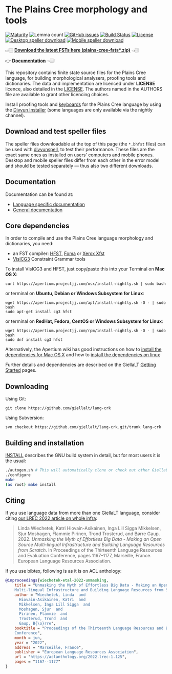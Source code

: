The Plains Cree morphology and tools
====================================

[![Maturity](https://img.shields.io/endpoint?url=https%3A%2F%2Fraw.githubusercontent.com%2Fgiellalt%2Flang-crk%2Fgh-pages%2Fmaturity.json)](https://giellalt.github.io/MaturityClassification.html)
![Lemma count](https://img.shields.io/endpoint?url=https%3A%2F%2Fraw.githubusercontent.com%2Fgiellalt%2Flang-crk%2Fgh-pages%2Flemmacount.json)
[![GitHub issues](https://img.shields.io/github/issues-raw/giellalt/lang-crk)](https://github.com/giellalt/lang-crk/issues)
[![Build Status](https://divvun-tc.giellalt.org/api/github/v1/repository/giellalt/lang-crk/main/badge.svg)](https://github.com/giellalt/lang-crk/actions)
[![License](https://img.shields.io/github/license/giellalt/lang-crk)](https://github.com/giellalt/lang-crk/blob/main/LICENSE)
[![Desktop speller download](https://img.shields.io/badge/download%40latest-desktop--bhfst-brightgreen)](https://pahkat.uit.no/main/download/speller-crk?platform=desktop&channel=nightly)
[![Mobile speller download](https://img.shields.io/badge/download%40latest-mobile--bhfst-brightgreen)](https://pahkat.uit.no/main/download/speller-crk?platform=mbile&channel=nightly)

👉🏼 **[Download the latest FSTs here (plains-cree-fsts*.zip)][fst-release]** 👈🏼

[fst-release]: https://github.com/giellalt/lang-crk/releases

👉 [**Documentation**](https://giellalt.github.io/lang-crk/) 👈🏼

This repository contains finite state source files for the Plains Cree language,
for building morphological analysers, proofing tools
and dictionaries. The data and implementation are licenced under __LICENSE__
licence, also detailed in the
[LICENSE](https://github.com/giellalt/lang-crk/blob/main/LICENSE). The
authors named in the AUTHORS file are available to grant other licencing
choices.

Install proofing tools and [keyboards](https://github.com/giellalt/keyboard-crk)
for the Plains Cree language by using the [Divvun Installer](http://divvun.no)
(some languages are only available via the nightly channel).

Download and test speller files
-------------------------------

The speller files downloadable at the top of this page (the `*.bhfst` files) can
be used with [divvunspell](https://github.com/divvun/divvunspell), to test their
performance. These files are the exact same ones as installed on users' computers
and mobile phones. Desktop and mobile speller files differ from each other in the
error model and should be tested separately — thus also two different downloads.

Documentation
-------------

Documentation can be found at:

- [Language specific documentation](https://giellalt.github.io/lang-crk/)
- [General documentation](https://giellalt.github.io/)

Core dependencies
-----------------

In order to compile and use the Plains Cree language morphology and
dictionaries, you need:

- an FST compiler: [HFST](https://github.com/hfst/hfst), [Foma](https://github.com/mhulden/foma) or [Xerox Xfst](https://web.stanford.edu/~laurik/fsmbook/home.html)
- [VislCG3](https://visl.sdu.dk/svn/visl/tools/vislcg3/trunk) Constraint Grammar tools

To install VislCG3 and HFST, just copy/paste this into your Terminal on **Mac OS X**:

```
curl https://apertium.projectjj.com/osx/install-nightly.sh | sudo bash
```

or terminal on **Ubuntu, Debian or Windows Subsystem for Linux**:

```
wget https://apertium.projectjj.com/apt/install-nightly.sh -O - | sudo bash
sudo apt-get install cg3 hfst
```

or terminal on **RedHat, Fedora, CentOS or Windows Subsystem for Linux**:

```
wget https://apertium.projectjj.com/rpm/install-nightly.sh -O - | sudo bash
sudo dnf install cg3 hfst
```

Alternatively, the Apertium wiki has good instructions on how to [install the dependencies for Mac
OS X](https://wiki.apertium.org/wiki/Apertium_on_Mac_OS_X) and how to [install
the dependencies on
linux](https://wiki.apertium.org/wiki/Installation_of_grammar_libraries)

Further details and dependencies are described on the GiellaLT [Getting Started](https://giellalt.uit.no/infra/GettingStarted.html) pages.

Downloading
-----------

Using Git:
```
git clone https://github.com/giellalt/lang-crk
```

Using Subversion:
```
svn checkout https://github.com/giellalt/lang-crk.git/trunk lang-crk
```

Building and installation
-------------------------

[INSTALL](https://github.com/giellalt/lang-crk/blob/main/INSTALL)
describes the GNU build system in detail, but for most users it is the usual:

```sh
./autogen.sh # This will automatically clone or check out other GiellaLT dependencies
./configure
make
(as root) make install
```

Citing
------

<!-- Add language specific citation stuff here and to the CITATION.cff -->

If you use language data from more than one GiellaLT language, consider citing
[our LREC 2022 article on whole
infra](https://aclanthology.org/2022.lrec-1.125/):

> Linda Wiechetek, Katri Hiovain-Asikainen, Inga Lill Sigga Mikkelsen,
  Sjur Moshagen, Flammie Pirinen, Trond Trosterud, and Børre Gaup. 2022.
  *Unmasking the Myth of Effortless Big Data - Making an Open Source
  Multi-lingual Infrastructure and Building Language Resources from Scratch*.
  In Proceedings of the Thirteenth Language Resources and Evaluation Conference,
  pages 1167–1177, Marseille, France. European Language Resources Association.

If you use bibtex, following is as it is on ACL anthology:

```bibtex
@inproceedings{wiechetek-etal-2022-unmasking,
    title = "Unmasking the Myth of Effortless Big Data - Making an Open Source
    Multi-lingual Infrastructure and Building Language Resources from Scratch",
    author = "Wiechetek, Linda  and
      Hiovain-Asikainen, Katri  and
      Mikkelsen, Inga Lill Sigga  and
      Moshagen, Sjur  and
      Pirinen, Flammie  and
      Trosterud, Trond  and
      Gaup, B{\o}rre",
    booktitle = "Proceedings of the Thirteenth Language Resources and Evaluation
    Conference",
    month = jun,
    year = "2022",
    address = "Marseille, France",
    publisher = "European Language Resources Association",
    url = "https://aclanthology.org/2022.lrec-1.125",
    pages = "1167--1177"
}
```
